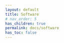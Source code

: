 ```yaml
---
layout: default
title: Software
# nav_order: 5
has_children: true
permalink: docs/software
has_toc: false
---
```

